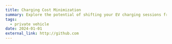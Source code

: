 ```yaml
---
title: Charging Cost Minimization
summary: Explore the potential of shifting your EV charging sessions from evening to night!
tags:
  - private vehicle
date: 2024-01-01
external_link: http://github.com
---
```

